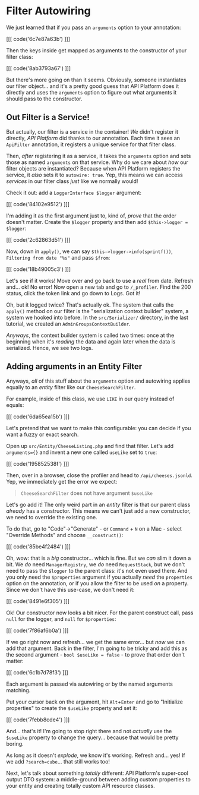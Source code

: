 # Filter Autowiring

We just learned that if you pass an `arguments` option to your annotation:

[[[ code('6c7e87a63b') ]]]

Then the keys inside get mapped as arguments to the constructor of your filter
class:

[[[ code('8ab3793a67') ]]]

But there's more going on than it seems. Obviously, someone instantiates our
filter object... and it's a pretty good guess that API Platform does it directly
and uses the `arguments` option to figure out what arguments it should pass to
the constructor.

## Out Filter is a Service!

But actually, our filter is a service in the container! *We* didn't register it
directly, *API Platform* did thanks to our annotation. Each time it sees an
`ApiFilter` annotation, it registers a unique service for that filter class.

Then, *after* registering it as a service, it takes the `arguments` option and
sets those as named `arguments` on that service. Why do we care about *how* our
filter objects are instantiated? Because when API Platform registers the service,
it *also* sets it to `autowire: true`. Yep, this means we can access *services*
in our filter class *just* like we normally would!

Check it out: add a `LoggerInterface $logger` argument:

[[[ code('84102e9512') ]]]

I'm adding it as the first argument just to, kind of, *prove* that the order
doesn't matter. Create the `$logger` property and then add
`$this->logger = $logger`:

[[[ code('2c62863d51') ]]]

Now, down in `apply()`, we can say `$this->logger->info(sprintf())`,
`Filtering from date "%s"` and pass `$from`:

[[[ code('18b49005c3') ]]]

Let's see if it works! Move over and go back to use a *real* from date. Refresh
and... ok! No error! Now open a new tab and go to `/_profiler`. Find the
200 status, click the token link and go down to Logs. Got it!

Oh, but it logged twice? That's actually ok. The system that calls the `apply()`
method on our filter is the "serialization context builder" system, a system
we hooked into before. In the `src/Serializer/` directory, in the last tutorial,
we created an `AdminGroupsContextBuilder`.

*Anyways*, the context builder system is called two times: once at the beginning
when it's *reading* the data and again later when the data is serialized. Hence,
we see two logs.

## Adding arguments in an Entity Filter

Anyways, *all* of this stuff about the `arguments` option and autowiring applies
equally to an *entity* filter like our `CheeseSearchFilter`.

For example, inside of this class, we use `LIKE` in our query instead of equals:

[[[ code('6da65ea15b') ]]]

Let's pretend that we want to make this configurable: you can decide if you want
a fuzzy or exact search.

Open up `src/Entity/CheeseListing.php` and find that filter. Let's add
`arguments={}` and invent a new one called `useLike` set to `true`:

[[[ code('195852538f') ]]]

Then, over in a browser, close the profiler and head to `/api/cheeses.jsonld`.
Yep, we immediately get the error we expect:

> `CheeseSearchFilter` does not have argument `$useLike`

Let's go add it! The only weird part in an *entity* filter is that our parent class
*already* has a constructor. This means we can't just add a new constructor,
we need to override the existing one.

To do that, go to "Code"->"Generate" - or `Command` + `N` on a Mac - select
"Override Methods" and choose `__construct()`:

[[[ code('85be4f2484') ]]]

Oh, wow: that is a *big* constructor... which is fine. But we *can* slim it down
a bit. We *do* need `ManagerRegistry`, we *do* need `RequestStack`, but we don't
need to pass the `$logger` to the parent class: it's not even used there. And
you only need the `$properties` argument if you actually *need* the `properties`
option on the annotation, or if you allow the filter to be used *on* a property.
Since we don't have this use-case, we don't need it:

[[[ code('8491e6f305') ]]]

Ok! Our constructor now looks a bit nicer. For the parent construct call, pass
`null` for the logger, and `null` for `$properties`:

[[[ code('7f86af6b0a') ]]]

If we go right now and refresh... we get the same error... but *now* we can add
that argument. Back in the filter, I'm going to be tricky and add this as the second
argument - `bool $useLike = false` - to prove that order don't matter:

[[[ code('6c1b7d78f3') ]]]

Each argument is passed via autowiring or by the named arguments matching.

Put your cursor back on the argument, hit `Alt`+`Enter` and go to "Initialize
properties" to create the `$useLike` property and set it:

[[[ code('7febb8cde4') ]]]

And... that's it! I'm going to stop right there and not *actually* use the
`$useLike` property to change the query... because that would be pretty boring.

As long as it doesn't *explode*, we know it's working. Refresh and... yes! If we
add `?search=cube`... that still works too!

Next, let's talk about something *totally* different: API Platform's super-cool
output DTO system: a middle-ground between adding custom properties to your entity
and creating totally custom API resource classes.
